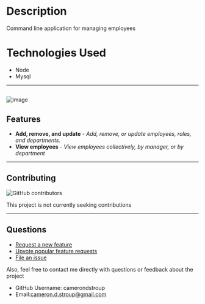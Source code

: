 # Description
Command line application for managing employees  

# Technologies Used
- Node
- Mysql


---
## 
![image](https://user-images.githubusercontent.com/90347622/169601510-db831d26-e43d-45a8-aa67-772980bc6615.png)



    



## Features
- **Add, remove, and update** - *Add, remove, or update employees, roles, and  departments.*
- **View employees** - *View employees collectively, by manager, or by department*



---
## Contributing
![GitHub contributors](https://img.shields.io/github/contributors/jscottrumptz/employee-tracker)

This project is not currently seeking contributions

---
## Questions

- [Request a new feature](mailto:jscott@rumptz.tech?subject=Feature%20request%20for%20employee-tracker)
- [Upvote popular feature requests](https://github.com/jscottrumptz/employee-tracker/issues?q=is%3Aopen+is%3Aissue+label%3Afeature-request+sort%3Areactions-%2B1-desc?target=_blank)
- [File an issue](https://github.com/jscottrumptz/employee-tracker/issues/new/?target=_blank)

Also, feel free to contact me directly with questions or feedback about the project
- GitHub Username: camerondstroup
- Email:cameron.d.stroup@gmail.com

